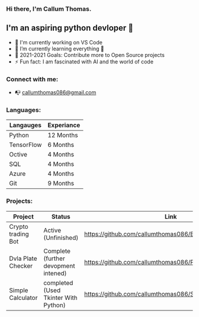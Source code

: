 ### Hi there, I'm Callum Thomas.


## I'm an aspiring python devloper 👋


- 🔭 I'm currently working on VS Code
- 🌱 I’m currently learning everything 🤣
- 🥅 2021-2021 Goals: Contribute more to Open Source projects
- ⚡ Fun fact: I am fascinated with AI and the world of code


### Connect with me:

- :mailbox_with_no_mail: callumthomas086@gmail.com



### Languages:

Langauges | Experiance 
------------ | -------------
Python | 12 Months 
TensorFlow  | 6 Months 
Octive | 4 Months 
SQL | 4 Months 
Azure | 4 Months 
Git | 9 Months 

### Projects:

Project | Status | Link
-------- | -------- | -----------------
Crypto trading Bot | Active (Unfinished) | https://github.com/callumthomas086/Binace_API_Trading_Bot
Dvla Plate Checker | Complete (further devopment intened) | https://github.com/callumthomas086/Plate_checker
Simple Calculator | completed (Used Tkinter With Python) | https://github.com/callumthomas086/Simple-calc


